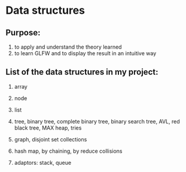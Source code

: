 # Data structures

## Purpose:
1. to apply and understand the theory learned 
2. to learn GLFW and to display the result in an intuitive way

## List of the data structures in my project:
1. array
2. node
3. list
3. tree, binary tree, complete binary tree, binary search tree, AVL, red black tree, MAX heap, tries
4. graph, disjoint set collections
5. hash map, by chaining, by reduce collisions

6. adaptors: stack, queue


